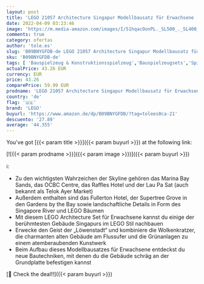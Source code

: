 ```yaml
---
layout: post
title: 'LEGO 21057 Architecture Singapur Modellbausatz für Erwachsene  Skyline-Kollektion  Home Deko zum Basteln und Sammeln'
date: 2022-04-09 03:23:46
image: 'https://m.media-amazon.com/images/I/51hqacOonPL._SL500_._SL400_.jpg'
comments: true
category: ofertas
author: 'tole.es'
slug: 'B09BNYGFDB-de LEGO 21057 Architecture Singapur Modellbausatz für...'
sku: 'B09BNYGFDB-de'
tags: [ 'Bauspielzeug & Konstruktionsspielzeug','Bauspielzeugsets','Spielzeug','lego', ]
actualPrice: 43.26 EUR
currency: EUR
price: 43.26
comparePrice: 59.99 EUR
prodname: 'LEGO 21057 Architecture Singapur Modellbausatz für Erwachsene  Skyline-Kollektion  Home Deko zum Basteln und Sammeln'
country: 'de'
flag: '🇩🇪'
brand: 'LEGO'
buyurl: 'https://www.amazon.de/dp/B09BNYGFDB/?tag=tolees0ca-21'
descuento: '27.89'
average: '44.355'
---
```


You've got [{{< param title >}}]({{< param buyurl >}}) at the following link:

[![{{< param prodname >}}]({{< param image >}})]({{< param buyurl >}})

ℹ️:

- Zu den wichtigsten Wahrzeichen der Skyline gehören das Marina Bay Sands, das OCBC Centre, das Raffles Hotel und der Lau Pa Sat (auch bekannt als Telok Ayer Market)
- Außerdem enthalten sind das Fullerton Hotel, der Supertree Grove in den Gardens by the Bay sowie landschaftliche Details in Form des Singapore River und LEGO Bäumen
- Mit diesem LEGO Architecture Set für Erwachsene kannst du einige der berühmtesten Gebäude Singapurs im LEGO Stil nachbauen
- Erwecke den Geist der „Löwenstadt“ und kombiniere die Wolkenkratzer, die charmanten alten Gebäude am Flussufer und die Grünanlagen zu einem atemberaubenden Kunstwerk
- Beim Aufbau dieses Modellbausatzes für Erwachsene entdeckst du neue Bautechniken, mit denen du die Gebäude schräg an der Grundplatte befestigen kannst

[🛒 Check the deal!!]({{< param buyurl >}})
